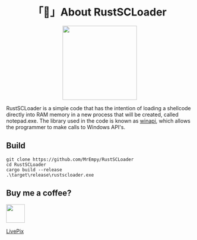 <h1 align="center">「🔄」About RustSCLoader</h1>

<p align="center"><img src="https://prathamai.com/wp-content/uploads/2022/06/rust.png" widght="250" height="200"></p>

RustSCLoader is a simple code that has the intention of loading a shellcode directly into RAM memory in a new process that will be created, called notepad.exe. The library used in the code is known as [winapi](https://docs.rs/winapi/latest/winapi/), which allows the programmer to make calls to Windows API's.

## Build

```
git clone https://github.com/MrEmpy/RustSCLoader
cd RustSCLoader
cargo build --release
.\target\release\rustscloader.exe
```

## Buy me a coffee?

<img src="https://static.livepix.gg/images/logo.svg" height="50" widght="50">

[LivePix](https://livepix.gg/mrempy)

